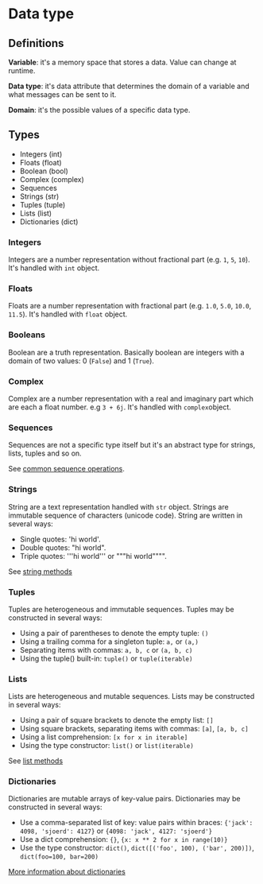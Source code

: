 # Data type

## Definitions

**Variable**: it's a memory space that stores a data. Value can change at runtime.

**Data type**: it's data attribute that determines the domain of a variable and what messages can be sent to it.

**Domain**: it's the possible values of a specific data type.

## Types

* Integers (int)
* Floats (float)
* Boolean (bool)
* Complex (complex)
* Sequences
* Strings (str)
* Tuples (tuple)
* Lists (list)
* Dictionaries (dict)

### Integers

Integers are a number representation without fractional part (e.g. `1`, `5`, `10`).
It's handled with `int` object.

### Floats

Floats are a number representation with fractional part (e.g. `1.0`, `5.0`, `10.0`, `11.5`).
It's handled with `float` object.

### Booleans

Boolean are a truth representation. Basically boolean are integers with a domain of two values: 0 (`False`) and 1 (`True`).

### Complex

Complex are a number representation with a real and imaginary part which are each a float number.
e.g `3 + 6j`. It's handled with `complex`object. 

### Sequences

Sequences are not a specific type itself but it's an abstract type for strings, lists, tuples and so on.

See [common sequence operations](https://docs.python.org/3/library/stdtypes.html#common-sequence-operations).

### Strings

String are a text representation handled with `str` object. Strings are immutable sequence of characters (unicode code).
String are written in several ways:

* Single quotes: 'hi world'.
* Double quotes: "hi world".
* Triple quotes: '''hi world''' or """hi world"""".

See [string methods](https://docs.python.org/3/library/stdtypes.html#string-methods)

### Tuples

Tuples are heterogeneous and immutable sequences. Tuples may be constructed in several ways:

* Using a pair of parentheses to denote the empty tuple: `()`
* Using a trailing comma for a singleton tuple: `a,` or `(a,)`
* Separating items with commas: `a, b, c` or `(a, b, c)`
* Using the tuple() built-in: `tuple()` or `tuple(iterable)`

### Lists

Lists are heterogeneous and mutable sequences. Lists may be constructed in several ways:

* Using a pair of square brackets to denote the empty list: `[]`
* Using square brackets, separating items with commas: `[a]`, `[a, b, c]`
* Using a list comprehension: `[x for x in iterable]`
* Using the type constructor: `list()` or `list(iterable)`

See [list methods](https://docs.python.org/3/tutorial/datastructures.html#more-on-lists)

### Dictionaries

Dictionaries are mutable arrays of key-value pairs. Dictionaries may be constructed in several ways:

* Use a comma-separated list of key: value pairs within braces: `{'jack': 4098, 'sjoerd': 4127}` or `{4098: 'jack', 4127: 'sjoerd'}`
* Use a dict comprehension: `{}`, `{x: x ** 2 for x in range(10)}`
* Use the type constructor: `dict()`, `dict([('foo', 100), ('bar', 200)])`, `dict(foo=100, bar=200)`

[More information about dictionaries](https://docs.python.org/3/library/stdtypes.html#dict)
